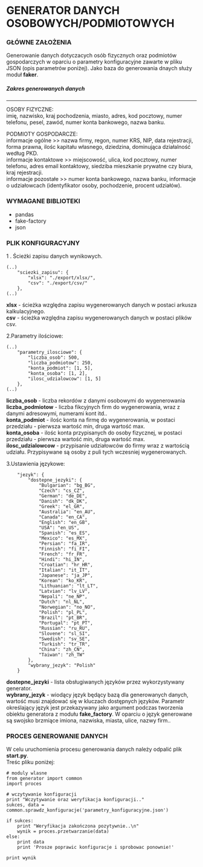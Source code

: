 # GENERATOR DANYCH OSOBOWYCH/PODMIOTOWYCH
### GŁÓWNE ZAŁOŻENIA
Generowanie danych dotyczacych osób fizycznych oraz podmiotów gospodarczych w oparciu o parametry konfiguracyjne zawarte w pliku JSON (opis parametrów poniżej). Jako baza do generowania dnaych służy moduł __faker__.
##### Zakres generowanych danych
---------------------
OSOBY FIZYCZNE:  
imię, nazwisko,  kraj pochodzenia, miasto, adres, kod pocztowy, numer telefonu, pesel, zawód, numer konta bankowego, nazwa banku.

PODMIOTY GOSPODARCZE:  
informacje ogólne >> nazwa firmy, regon, numer KRS, NIP, data rejestracji, forma prawna, ilośc kapitału własnego, dziedzina, dominująca działalność według PKD.  
informacje kontaktowe >> miejscowość, ulica, kod pocztowy, numer telefonu, adres email kontaktowy, siedziba mieszkanie prywatne czy biura, kraj rejestracji.  
informacje pozostałe >> numer konta bankowego, nazwa banku, informacje o udziałowcach (identyfikator osoby, pochodzenie, procent udziałów).  

### WYMAGANE BIBLIOTEKI ###

* pandas
* fake-factory
* json


### PLIK KONFIGURACYJNY
1 . Ścieżki zapisu danych wynikowych.
````
(..)
    "sciezki_zapisu": {
    	"xlsx": "./export/xlsx/",
    	"csv": "./export/csv/"
    },
(..)
````
__xlsx__ - ścieżka względna zapisu wygenerowanych danych w postaci arkusza kalkulacyjnego.  
__csv__ - ścieżka względna zapisu wygenerowanych danych w postaci plików csv.  

2.Parametry ilościowe:
````
(..)
	"parametry_ilosciowe": {
		"liczba_osob": 500,
		"liczba_podmiotow": 250,
		"konta_podmiot": [1, 5],
		"konta_osoba": [1, 2],
		"ilosc_udzialowcow": [1, 5]
	},
(..)
````
__liczba_osob__ - liczba rekordów z danymi osobowymi do wygenerowania  
__liczba_podmiotow__ - liczba fikcyjnych firm do wygenerowania, wraz z danymi adresowymi, numerami kont itd..  
__konta_podmiot__ - ilośc konta na firmę do wygenerowania, w postaci przedziału - pierwsza wartość min, druga wartość max.  
__konta_osoba__ - ilośc konta przypisanych do osoby fizycznej, w postaci przedziału - pierwsza wartość min, druga wartość max.  
__ilosc_udzialowcow__ - przypisanie udziałowców do firmy wraz z wartością udziału. Przypisywane są osoby z puli tych wczesniej wygenerowanych.  

3.Ustawienia językowe:
````
	"jezyk": {
		"dostepne_jezyki": {
			"Bulgarian": "bg_BG",
			"Czech": "cs_CZ",
			"German": "de_DE",
			"Danish": "dk_DK",
			"Greek": "el_GR",
			"Australia": "en_AU",
			"Canada": "en_CA",
			"English": "en_GB",
			"USA": "en_US",
			"Spanish": "es_ES",
			"Mexico": "es_MX",
			"Persian": "fa_IR",
			"Finnish": "fi_FI",
			"French": "fr_FR",
			"Hindi": "hi_IN",
			"Croatian": "hr_HR",
			"Italian": "it_IT",
			"Japanese": "ja_JP",
			"Korean": "ko_KR",
			"Lithuanian": "lt_LT",
			"Latvian": "lv_LV",
			"Nepali": "ne_NP",
			"Dutch": "nl_NL",
			"Norwegian": "no_NO",
			"Polish": "pl_PL",
			"Brazil": "pt_BR",
			"Portugal": "pt_PT",
			"Russian": "ru_RU",
			"Slovene": "sl_SI",
			"Swedish": "sv_SE",
			"Turkish": "tr_TR",
			"China": "zh_CN",
			"Taiwan": "zh_TW"
		},
		"wybrany_jezyk": "Polish"
	}
````
__dostepne_jezyki__ - lista obsługiwanych języków przez wykorzystywany generator.  
__wybrany_jezyk__ - wiodący język będący bazą dla generowanych danych, wartość musi znajdować się w kluczach dostępnych języków. Parametr określający język jest przekazywany jako argument podczas tworzenia obiektu generatora z modułu __fake_factory__. W oparciu o język generowane są swojsko brzmiące imiona, nazwiska, miasta, ulice, nazwy firm.. 

### PROCES GENEROWANIE DANYCH ###
W celu uruchomienia procesu generowania danych należy odpalić plik __start.py__.  
Treśc pliku poniżej:
````
# moduly wlasne
from generator import common
import proces

# wczytywanie konfiguracji
print "Wczytywanie oraz weryfikacja konfiguracji.."
sukces, data = common.sprawdz_konfiguracje('parametry_konfiguracyjne.json')

if sukces:
    print "Weryfikacja zakończona pozytywnie..\n"
    wynik = proces.przetwarzanie(data)
else:
    print data
    print 'Prosze poprawic konfiguracje i sprobowac ponownie!'

print wynik
